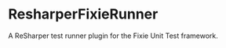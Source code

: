 ResharperFixieRunner
====================

A ReSharper test runner plugin for the Fixie Unit Test framework.
